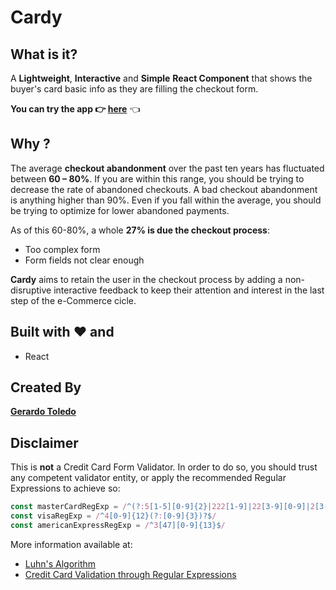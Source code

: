 # Cardy


## What is it?

A **Lightweight**, **Interactive** and **Simple** **React Component** that shows the buyer's card basic info as they are filling the checkout form.

**You can try the app :point_right: [here](http://google.com/)** :point_left:

## Why ?
The average **checkout abandonment** over the past ten years has fluctuated between **60 – 80%**. If you are within this range, you should be trying to decrease the rate of abandoned checkouts. A bad checkout abandonment is anything higher than 90%. Even if you fall within the average, you should be trying to optimize for lower abandoned payments.

As of this 60-80%, a whole **27% is due the checkout process**:
* Too complex form
* Form fields not clear enough

**Cardy** aims to retain the user in the checkout process by adding a non-disruptive interactive feedback to keep their attention and interest in the last step of the e-Commerce cicle.  


## Built with :heart: and

* React

## Created By
**[Gerardo Toledo](https://www.linkedin.com/in/gerardo-toledo/)**

## Disclaimer
This is **not** a Credit Card Form Validator. In order to do so, you should trust any competent validator entity, or apply the recommended Regular Expressions to achieve so:
```js
const masterCardRegExp = /^(?:5[1-5][0-9]{2}|222[1-9]|22[3-9][0-9]|2[3-6][0-9]{2}|27[01][0-9]|2720)[0-9]{12}$/
const visaRegExp = /^4[0-9]{12}(?:[0-9]{3})?$/
const americanExpressRegExp = /^3[47][0-9]{13}$/
```

More information available at: 
* [Luhn's Algorithm](https://en.wikipedia.org/wiki/Luhn_algorithm)
* [Credit Card Validation through Regular Expressions](https://www.regular-expressions.info/creditcard.html)